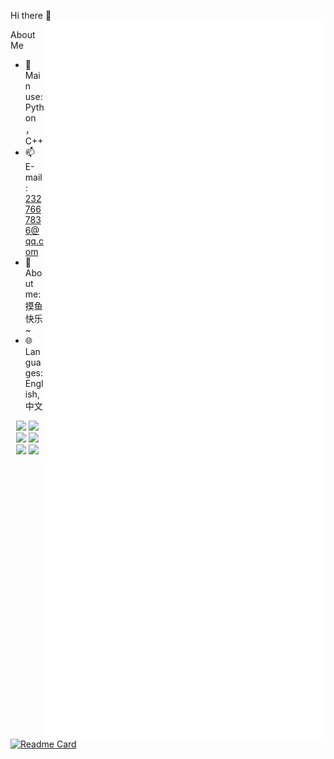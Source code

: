 Hi there 👋
<a>
  <img align="right" width="450px" src="./github-metrics.svg" />
</a>

About Me

- 🔭 Main use: Python，C++
- 📫 E-mail: 2327667836@qq.com
- 👯 About me: 摸鱼快乐~
- 🌐 Languages: English, 中文
  
<p align="center">
  <img width="300px" src="https://count.getloli.com/get/@fallingmeteorite?theme=rule34"></img>
  <img width="300px" src="https://github-readme-stats.vercel.app/api/top-langs/?username=fallingmeteorite&count_private=true"></img>
  <img width="300px" src="https://github-readme-stats.vercel.app/api?username=fallingmeteorite"></img>
  <img width="300px" src="https://github-readme-stats.vercel.app/api/pin/?username=fallingmeteorite&repo=Wraith_Toolbox"></img>
  <img width="300px" src="https://github-readme-stats.vercel.app/api/pin/?username=fallingmeteorite&repo=Easy_Launcher"></img>
  <img width="300px" src="https://github-readme-stats.vercel.app/api/pin/?username=fallingmeteorite&repo=Image_process_pro"></img>
  
</p>

[![Readme Card](https://github-readme-activity-graph.vercel.app/graph?username=fallingmeteorite&theme=react-dark)](https://github-readme-activity-graph.vercel.app)



